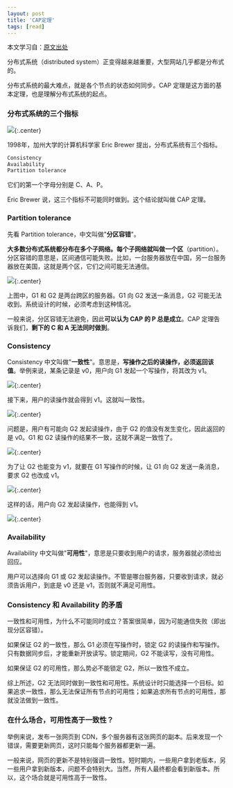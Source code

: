 ```yaml
---
layout: post
title: 'CAP定理'
tags: [read]
---
```


本文学习自：[原文出处](http://www.ruanyifeng.com/blog/2018/07/cap.html)

分布式系统（distributed system）正变得越来越重要，大型网站几乎都是分布式的。

分布式系统的最大难点，就是各个节点的状态如何同步。CAP 定理是这方面的基本定理，也是理解分布式系统的起点。

### 分布式系统的三个指标

![](http://image.augustrush8.com/images/cap1.png){:.center}

1998年，加州大学的计算机科学家 Eric Brewer 提出，分布式系统有三个指标。

```xml
Consistency
Availability
Partition tolerance
```

它们的第一个字母分别是 C、A、P。

Eric Brewer 说，这三个指标不可能同时做到。这个结论就叫做 CAP 定理。

### Partition tolerance

先看 Partition tolerance，中文叫做"**分区容错**"。

**大多数分布式系统都分布在多个子网络。每个子网络就叫做一个区**（partition）。分区容错的意思是，区间通信可能失败。比如，一台服务器放在中国，另一台服务器放在美国，这就是两个区，它们之间可能无法通信。

![](http://image.augustrush8.com/images/cap2.png){:.center}

上图中，G1 和 G2 是两台跨区的服务器。G1 向 G2 发送一条消息，G2 可能无法收到。系统设计的时候，必须考虑到这种情况。

一般来说，分区容错无法避免，因此**可以认为 CAP 的 P 总是成立**。CAP 定理告诉我们，**剩下的 C 和 A 无法同时做到**。

### Consistency

Consistency 中文叫做"**一致性**"。意思是，**写操作之后的读操作，必须返回该值**。举例来说，某条记录是 v0，用户向 G1 发起一个写操作，将其改为 v1。

![](http://image.augustrush8.com/images/cap3.png){:.center}

接下来，用户的读操作就会得到 v1。这就叫一致性。

![](http://image.augustrush8.com/images/cap4.png){:.center}

问题是，用户有可能向 G2 发起读操作，由于 G2 的值没有发生变化，因此返回的是 v0。G1 和 G2 读操作的结果不一致，这就不满足一致性了。

![](http://image.augustrush8.com/images/cap5.png){:.center}

为了让 G2 也能变为 v1，就要在 G1 写操作的时候，让 G1 向 G2 发送一条消息，要求 G2 也改成 v1。

![](http://image.augustrush8.com/images/cap6.png){:.center}

这样的话，用户向 G2 发起读操作，也能得到 v1。

![](http://image.augustrush8.com/images/cap7.png){:.center}

### Availability

Availability 中文叫做"**可用性**"，意思是只要收到用户的请求，服务器就必须给出回应。

用户可以选择向 G1 或 G2 发起读操作。不管是哪台服务器，只要收到请求，就必须告诉用户，到底是 v0 还是 v1，否则就不满足可用性。

### Consistency 和 Availability 的矛盾

一致性和可用性，为什么不可能同时成立？答案很简单，因为可能通信失败（即出现分区容错）。

如果保证 G2 的一致性，那么 G1 必须在写操作时，锁定 G2 的读操作和写操作。只有数据同步后，才能重新开放读写。锁定期间，G2 不能读写，没有可用性。

如果保证 G2 的可用性，那么势必不能锁定 G2，所以一致性不成立。

综上所述，G2 无法同时做到一致性和可用性。系统设计时只能选择一个目标。如果追求一致性，那么无法保证所有节点的可用性；如果追求所有节点的可用性，那就没法做到一致性。

### 在什么场合，可用性高于一致性？

举例来说，发布一张网页到 CDN，多个服务器有这张网页的副本。后来发现一个错误，需要更新网页，这时只能每个服务器都更新一遍。

一般来说，网页的更新不是特别强调一致性。短时期内，一些用户拿到老版本，另一些用户拿到新版本，问题不会特别大。当然，所有人最终都会看到新版本。所以，这个场合就是可用性高于一致性。